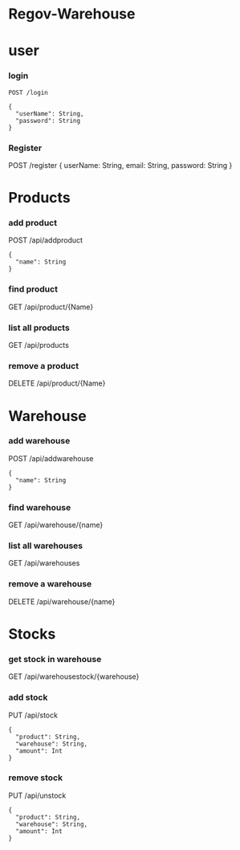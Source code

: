 # Regov-Warehouse

# user
### login
```POST /login```
```
{
  "userName": String,
  "password": String
}
```

### Register
POST /register
{
  userName: String,
  email: String,
  password: String
}

# Products
### add product
POST /api/addproduct
```
{
  "name": String
}
```

### find product
GET /api/product/{Name}

### list all products
GET /api/products

### remove a product
DELETE /api/product/{Name}

# Warehouse
### add warehouse
POST /api/addwarehouse
```
{
  "name": String
}
```

### find warehouse
GET /api/warehouse/{name}

### list all warehouses
GET /api/warehouses

### remove a warehouse
DELETE /api/warehouse/{name}

# Stocks
### get stock in warehouse
GET /api/warehousestock/{warehouse}

### add stock
PUT /api/stock
```
{
  "product": String,
  "warehouse": String,
  "amount": Int
}
```

### remove stock
PUT /api/unstock
```
{
  "product": String,
  "warehouse": String,
  "amount": Int
}
```
